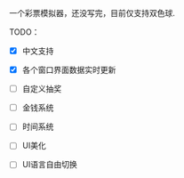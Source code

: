 一个彩票模拟器，还没写完，目前仅支持双色球.


TODO：


- [x] 中文支持

- [x] 各个窗口界面数据实时更新

- [ ] 自定义抽奖

- [ ] 金钱系统

- [ ] 时间系统

- [ ] UI美化
- [ ] UI语言自由切换

